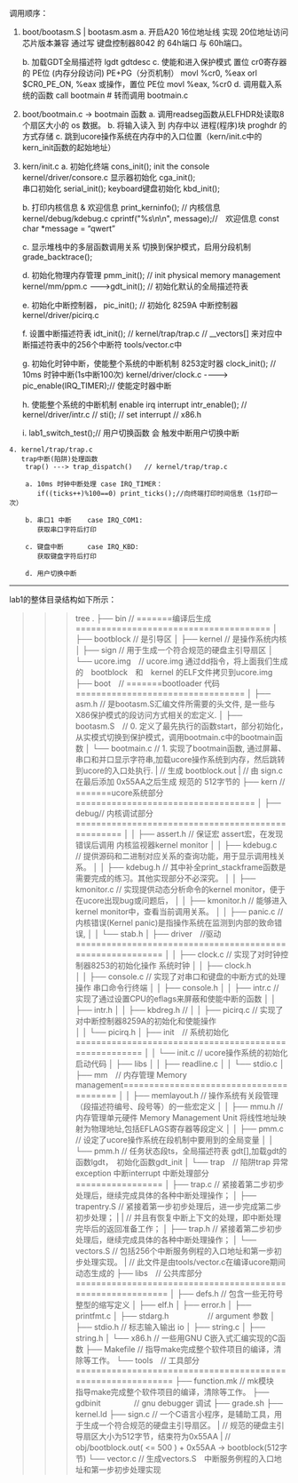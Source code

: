 调用顺序：
  1. boot/bootasm.S  | bootasm.asm
     a. 开启A20   16位地址线 实现 20位地址访问  芯片版本兼容
        通过写 键盘控制器8042  的 64h端口 与 60h端口。
        
     b. 加载GDT全局描述符 lgdt gdtdesc
     c. 使能和进入保护模式 置位 cr0寄存器的 PE位 (内存分段访问) PE+PG（分页机制）
        movl %cr0, %eax 
        orl $CR0_PE_ON, %eax  或操作，置位 PE位 
        movl %eax, %cr0
     d. 调用载入系统的函数 call bootmain  # 转而调用 bootmain.c 
     
  2. boot/bootmain.c -> bootmain 函数
     a. 调用readseg函数从ELFHDR处读取8个扇区大小的 os 数据。
     b. 将输入读入 到 内存中以 进程(程序)块 proghdr 的方式存储
     c. 跳到ucore操作系统在内存中的入口位置（kern/init.c中的kern_init函数的起始地址）
     
  3. kern/init.c
     a. 初始化终端 cons_init(); init the console   kernel/driver/consore.c
         显示器初始化       cga_init();    
         串口初始化         serial_init(); 
         keyboard键盘初始化 kbd_init();
         
     b. 打印内核信息 & 欢迎信息 
        print_kerninfo();          //  内核信息  kernel/debug/kdebug.c
        cprintf("%s\n\n", message);//　欢迎信息 const char *message = “qwert”
     
     c. 显示堆栈中的多层函数调用关系 切换到保护模式，启用分段机制
        grade_backtrace();
        
     d. 初始化物理内存管理
        pmm_init();        // init physical memory management   kernel/mm/ppm.c
        --->gdt_init();    // 初始化默认的全局描述符表
        
     e. 初始化中断控制器，
        pic_init();        // 初始化 8259A 中断控制器   kernel/driver/picirq.c
        
     f. 设置中断描述符表
        idt_init();        // kernel/trap/trap.c 
        // __vectors[] 来对应中断描述符表中的256个中断符  tools/vector.c中
        
     g. 初始化时钟中断，使能整个系统的中断机制  8253定时器 
        clock_init();      // 10ms 时钟中断(1s中断100次)   kernel/driver/clock.c
        ----> pic_enable(IRQ_TIMER);// 使能定时器中断 
        
     h. 使能整个系统的中断机制 enable irq interrupt
        intr_enable();     // kernel/driver/intr.c
        // sti();          // set interrupt // x86.h

     i. lab1_switch_test();// 用户切换函数 会 触发中断用户切换中断

    4. kernel/trap/trap.c 
       trap中断(陷阱)处理函数
        trap() ---> trap_dispatch()   // kernel/trap/trap.c 
        
        a. 10ms 时钟中断处理 case IRQ_TIMER：
           if((ticks++)%100==0) print_ticks();//向终端打印时间信息（1s打印一次）
           
        b. 串口1 中断    case IRQ_COM1: 
           获取串口字符后打印
           
        c. 键盘中断      case IRQ_KBD: 
           获取键盘字符后打印
           
        d. 用户切换中断
           
---------------------------------------------------------------

lab1的整体目录结构如下所示：
>>> tree
  .
  ├── bin  // =======编译后生成======================================
  │   ├── bootblock  // 是引导区
  │   ├── kernel     // 是操作系统内核
  │   ├── sign       // 用于生成一个符合规范的硬盘主引导扇区
  │   └── ucore.img　// ucore.img 通过dd指令，将上面我们生成的　bootblock　和　kernel 的ELF文件拷贝到ucore.img
  ├── boot　// =======bootloader 代码=================================
  │   ├── asm.h      // 是bootasm.S汇编文件所需要的头文件, 是一些与X86保护模式的段访问方式相关的宏定义.
  │   ├── bootasm.S　// 0. 定义了最先执行的函数start，部分初始化，从实模式切换到保护模式，调用bootmain.c中的bootmain函数
  │   └── bootmain.c // 1. 实现了bootmain函数, 通过屏幕、串口和并口显示字符串,加载ucore操作系统到内存，然后跳转到ucore的入口处执行.
  |                  // 生成 bootblock.out 
  |                  // 由 sign.c 在最后添加 0x55AA之后生成 规范的 512字节的
  ├── kern  // =======ucore系统部分===================================
  │   ├── debug// 内核调试部分 ==================================================
  │   │   ├── assert.h   // 保证宏 assert宏，在发现错误后调用 内核监视器kernel monitor
  │   │   ├── kdebug.c　 // 提供源码和二进制对应关系的查询功能，用于显示调用栈关系。
  │   │   ├── kdebug.h   // 其中补全print_stackframe函数是需要完成的练习。其他实现部分不必深究。
  │   │   ├── kmonitor.c // 实现提供动态分析命令的kernel monitor，便于在ucore出现bug或问题后，
  │   │   ├── kmonitor.h // 能够进入kernel monitor中，查看当前调用关系。
  │   │   ├── panic.c    // 内核错误(Kernel panic)是指操作系统在监测到内部的致命错误,
  │   │   └── stab.h
  │   ├── driver　//驱动==========================================================
  │   │   ├── clock.c    // 实现了对时钟控制器8253的初始化操作 系统时钟 
  │   │   ├── clock.h   
  │   │   ├── console.c  // 实现了对串口和键盘的中断方式的处理操作 串口命令行终端
  │   │   ├── console.h
  │   │   ├── intr.c     // 实现了通过设置CPU的eflags来屏蔽和使能中断的函数
  │   │   ├── intr.h
  │   │   ├── kbdreg.h   // 
  │   │   ├── picirq.c   // 实现了对中断控制器8259A的初始化和使能操作   
  │   │   └── picirq.h
  │   ├── init　// 系统初始化======================================================
  │   │   └── init.c       // ucore操作系统的初始化启动代码
  │   ├── libs
  │   │   ├── readline.c
  │   │   └── stdio.c
  │   ├── mm　// 内存管理 Memory management========================================
  │   │   ├── memlayout.h  // 操作系统有关段管理（段描述符编号、段号等）的一些宏定义
  │   │   ├── mmu.h        // 内存管理单元硬件 Memory Management Unit 将线性地址映射为物理地址,包括EFLAGS寄存器等段定义
  │   │   ├── pmm.c　　　　 // 设定了ucore操作系统在段机制中要用到的全局变量
  │   │   └── pmm.h        // 任务状态段ts，全局描述符表 gdt[],加载gdt的函数lgdt，　初始化函数gdt_init
  │   └── trap　// 陷阱trap 异常exception 中断interrupt 中断处理部分=================
  │       ├── trap.c       // 紧接着第二步初步处理后，继续完成具体的各种中断处理操作；
  │       ├── trapentry.S  // 紧接着第一步初步处理后，进一步完成第二步初步处理；
  |       |                // 并且有恢复中断上下文的处理，即中断处理完毕后的返回准备工作；
  │       ├── trap.h       // 紧接着第二步初步处理后，继续完成具体的各种中断处理操作；
  │       └── vectors.S    // 包括256个中断服务例程的入口地址和第一步初步处理实现。
  |                        // 此文件是由tools/vector.c在编译ucore期间动态生成的
  ├── libs　// 公共库部分===========================================================
  │   ├── defs.h           // 包含一些无符号整型的缩写定义
  │   ├── elf.h
  │   ├── error.h
  │   ├── printfmt.c
  │   ├── stdarg.h　　　　　// argument 参数
  │   ├── stdio.h          // 标志输入输出 io
  │   ├── string.c
  │   ├── string.h
  │   └── x86.h            // 一些用GNU C嵌入式汇编实现的C函数
  ├── Makefile             // 指导make完成整个软件项目的编译，清除等工作。
  └── tools　// 工具部分============================================================
      ├── function.mk      // mk模块　指导make完成整个软件项目的编译，清除等工作。
      ├── gdbinit　　　　   // gnu debugger 调试
      ├── grade.sh
      ├── kernel.ld
      ├── sign.c           // 一个C语言小程序，是辅助工具，用于生成一个符合规范的硬盘主引导扇区。
      |                    // 规范的硬盘主引导扇区大小为512字节，结束符为0x55AA
      |                    // obj/bootblock.out( <= 500 )  +  0x55AA -> bootblock(512字节)
      └── vector.c         // 生成vectors.S　中断服务例程的入口地址和第一步初步处理实现
